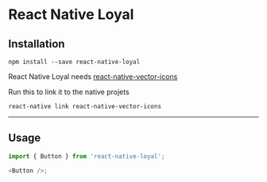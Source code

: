 # React Native Loyal

## Installation

```
npm install --save react-native-loyal
```

React Native Loyal needs 
[react-native-vector-icons](https://github.com/oblador/react-native-vector-icons)

Run this to link it to the native projets
```
react-native link react-native-vector-icons
```
---
## Usage

```js
import { Button } from 'react-native-loyal';

<Button />;
```